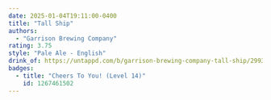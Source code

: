 ```yaml
---
date: 2025-01-04T19:11:00-0400
title: "Tall Ship"
authors:
  - "Garrison Brewing Company"
rating: 3.75
style: "Pale Ale - English"
drink_of: https://untappd.com/b/garrison-brewing-company-tall-ship/29931
badges:
  - title: "Cheers To You! (Level 14)"
    id: 1267461502
---
```

